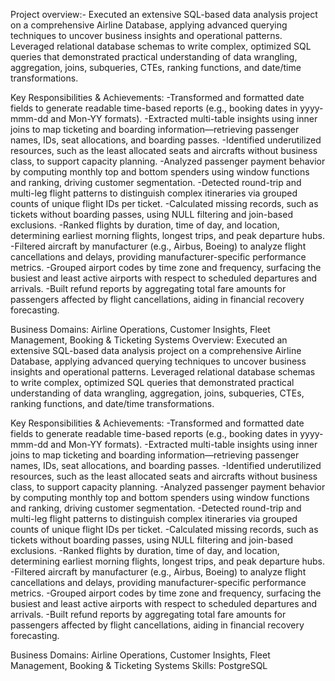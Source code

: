 Project overview:-
Executed an extensive SQL-based data analysis project on a comprehensive Airline Database, applying advanced querying techniques to uncover business insights and operational patterns. Leveraged relational database schemas to write complex, optimized SQL queries that demonstrated practical understanding of data wrangling, aggregation, joins, subqueries, CTEs, ranking functions, and date/time transformations.

Key Responsibilities & Achievements:
 -Transformed and formatted date fields to generate readable time-based reports (e.g., booking dates in yyyy-mmm-dd and Mon-YY formats).
 -Extracted multi-table insights using inner joins to map ticketing and boarding information—retrieving passenger names, IDs, seat allocations, and boarding passes.
 -Identified underutilized resources, such as the least allocated seats and aircrafts without business class, to support capacity planning.
 -Analyzed passenger payment behavior by computing monthly top and bottom spenders using window functions and ranking, driving customer segmentation.
 -Detected round-trip and multi-leg flight patterns to distinguish complex itineraries via grouped counts of unique flight IDs per ticket.
 -Calculated missing records, such as tickets without boarding passes, using NULL filtering and join-based exclusions.
 -Ranked flights by duration, time of day, and location, determining earliest morning flights, longest trips, and peak departure hubs.
 -Filtered aircraft by manufacturer (e.g., Airbus, Boeing) to analyze flight cancellations and delays, providing manufacturer-specific performance metrics.
 -Grouped airport codes by time zone and frequency, surfacing the busiest and least active airports with respect to scheduled departures and arrivals.
 -Built refund reports by aggregating total fare amounts for passengers affected by flight cancellations, aiding in financial recovery forecasting.
 
Business Domains: Airline Operations, Customer Insights, Fleet Management, Booking & Ticketing Systems
Overview: Executed an extensive SQL-based data analysis project on a comprehensive Airline Database, applying advanced querying techniques to uncover business insights and operational patterns. Leveraged relational database schemas to write complex, optimized SQL queries that demonstrated practical understanding of data wrangling, aggregation, joins, subqueries, CTEs, ranking functions, and date/time transformations. 

Key Responsibilities & Achievements: -Transformed and formatted date fields to generate readable time-based reports (e.g., booking dates in yyyy-mmm-dd and Mon-YY formats). -Extracted multi-table insights using inner joins to map ticketing and boarding information—retrieving passenger names, IDs, seat allocations, and boarding passes. -Identified underutilized resources, such as the least allocated seats and aircrafts without business class, to support capacity planning. -Analyzed passenger payment behavior by computing monthly top and bottom spenders using window functions and ranking, driving customer segmentation. -Detected round-trip and multi-leg flight patterns to distinguish complex itineraries via grouped counts of unique flight IDs per ticket. -Calculated missing records, such as tickets without boarding passes, using NULL filtering and join-based exclusions. -Ranked flights by duration, time of day, and location, determining earliest morning flights, longest trips, and peak departure hubs. -Filtered aircraft by manufacturer (e.g., Airbus, Boeing) to analyze flight cancellations and delays, providing manufacturer-specific performance metrics. -Grouped airport codes by time zone and frequency, surfacing the busiest and least active airports with respect to scheduled departures and arrivals. -Built refund reports by aggregating total fare amounts for passengers affected by flight cancellations, aiding in financial recovery forecasting.

Business Domains: Airline Operations, Customer Insights, Fleet Management, Booking & Ticketing Systems
Skills: PostgreSQL
